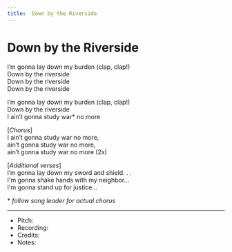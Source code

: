 ```yaml
---
title:  Down by the Riverside
---
```



# Down by the Riverside

I’m gonna lay down my burden (clap, clap!)  
Down by the riverside  
Down by the riverside  
Down by the riverside  

I’m gonna lay down my burden (clap, clap!)  
Down by the riverside  
I ain’t gonna study war* no more  

[_Chorus_]  
I ain’t gonna study war no more,  
ain’t gonna study war no more,  
ain’t gonna study war no more (2x)  

[_Additional verses_]  
I’m gonna lay down my sword and shield. . .  
I'm gonna shake hands with my neighbor...  
I'm gonna stand up for justice...  

\* _follow song leader for actual chorus_

---
* Pitch: 
* Recording:  
* Credits: 
* Notes: 
